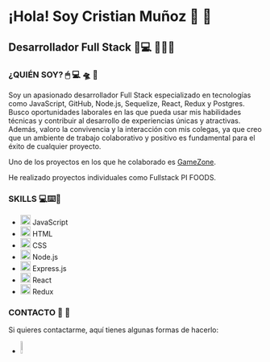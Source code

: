 # ¡Hola! Soy Cristian Muñoz 👋 🦾 

## Desarrollador Full Stack 🚀💻 👨🏻‍💻

### ¿QUIÉN SOY?  🖱 💻 🛸 🔭  

Soy un apasionado desarrollador Full Stack especializado en tecnologías como JavaScript, GitHub, Node.js, Sequelize,
React, Redux y Postgres. Busco oportunidades laborales en las que pueda usar mis habilidades técnicas y contribuir al
desarrollo de experiencias únicas y atractivas. Además, valoro la convivencia y la interacción con mis colegas, ya
que creo que un ambiente de trabajo colaborativo y positivo es fundamental para el éxito de cualquier proyecto.

Uno de los proyectos en los que he colaborado es [GameZone](https://front-gamezone-production.up.railway.app/).

He realizado proyectos individuales como Fullstack PI FOODS.

### SKILLS 💻⌨️🔧

- <img src="https://cdn-icons-png.flaticon.com/512/1216/1216733.png" alt="JavaScript" width="20" height="20"/> JavaScript
- <img src="https://cdn-icons-png.flaticon.com/512/732/732190.png" alt="HTML" width="20" height="20"/> HTML
- <img src="https://cdn-icons-png.flaticon.com/512/732/732190.png" alt="CSS" width="20" height="20"/> CSS
- <img src="https://cdn-icons-png.flaticon.com/512/919/919825.png" alt="Node.js" width="20" height="20"/> Node.js
- <img src="https://cdn-icons-png.flaticon.com/512/919/919832.png" alt="Express.js" width="20" height="20"/> Express.js
- <img src="https://cdn.worldvectorlogo.com/logos/react-2.svg" alt="React" width="20" height="20"/> React
- <img src="https://cdn.worldvectorlogo.com/logos/redux.svg" alt="Redux" width="20" height="20"/> Redux

### CONTACTO  📲 📨

Si quieres contactarme, aquí tienes algunas formas de hacerlo:


- <a href="https://www.linkedin.com/in/cristian-mu%C3%B1oz-27215a267" target="_blank"><img src="https://cdn-icons-png.flaticon.com/256/174/174857.png" alt="linkedin icon" width="5%" height="8%"/></a>
